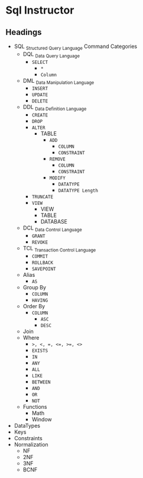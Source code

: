 # Sql Instructor
## Headings
- SQL <sub>Structured Query Language</sub> Command Categories
  - DQL <sub>Data Query Language</sub>
      - `SELECT`
        - `*`
        - `Column`
  - DML <sub>Data Manipulation Language</sub>
    - `INSERT`
    - `UPDATE`
    - `DELETE`
  - DDL <sub>Data Definition Language</sub>
    - `CREATE`
    - `DROP`
    - `ALTER`
      - TABLE
        - `ADD`
          - `COLUMN`
          - `CONSTRAINT`
        - `REMOVE`
          - `COLUMN`
          - `CONSTRAINT`
        - `MODIFY`
          - `DATATYPE`
          - `DATATYPE Length`
    - `TRUNCATE`
    - `VIEW`
      - VIEW
      - TABLE
      - DATABASE
  - DCL <sub>Data Control Language</sub>
    - `GRANT`
    - `REVOKE`
  - TCL <sub>Transaction Control Language</sub>
    - `COMMIT`
    - `ROLLBACK`
    - `SAVEPOINT`
  - Alias
    - `AS`
  - Group By
    - `COLUMN`
    - `HAVING`
  - Order By
    - `COLUMN`
      - `ASC`
      - `DESC`
  - Join
  - Where
    - `>, <, =, <=, >=, <>`
    - `EXISTS`
    - `IN`
    - `ANY`
    - `ALL`
    - `LIKE`
    - `BETWEEN`
    - `AND`
    - `OR`
    - `NOT`
  - Functions
    - Math
    - Window
- DataTypes
- Keys
- Constraints
- Normalization
  - NF
  - 2NF
  - 3NF
  - BCNF
